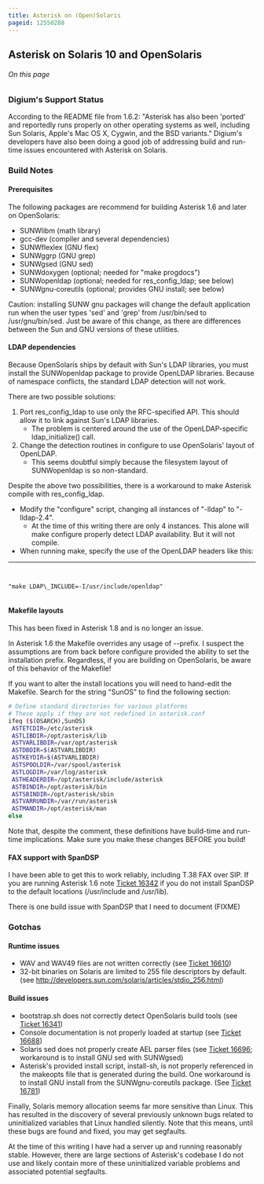 ```yaml
---
title: Asterisk on (Open)Solaris
pageid: 12550288
---
```


Asterisk on Solaris 10 and OpenSolaris
--------------------------------------


###### On this page


### Digium's Support Status


According to the README file from 1.6.2: "Asterisk has also been 'ported' and reportedly runs properly on other operating systems as well, including Sun Solaris, Apple's Mac OS X, Cygwin, and the BSD variants." Digium's developers have also been doing a good job of addressing build and run-time issues encountered with Asterisk on Solaris.


### Build Notes


#### Prerequisites


The following packages are recommend for building Asterisk 1.6 and later on OpenSolaris:


* SUNWlibm (math library)
* gcc-dev (compiler and several dependencies)
* SUNWflexlex (GNU flex)
* SUNWggrp (GNU grep)
* SUNWgsed (GNU sed)
* SUNWdoxygen (optional; needed for "make progdocs")
* SUNWopenldap (optional; needed for res\_config\_ldap; see below)
* SUNWgnu-coreutils (optional; provides GNU install; see below)


Caution: installing SUNW gnu packages will change the default application run when the user types 'sed' and 'grep' from /usr/bin/sed to /usr/gnu/bin/sed. Just be aware of this change, as there are differences between the Sun and GNU versions of these utilities.


#### LDAP dependencies


Because OpenSolaris ships by default with Sun's LDAP libraries, you must install the SUNWopenldap package to provide OpenLDAP libraries. Because of namespace conflicts, the standard LDAP detection will not work.


There are two possible solutions:


1. Port res\_config\_ldap to use only the RFC-specified API. This should allow it to link against Sun's LDAP libraries.
	* The problem is centered around the use of the OpenLDAP-specific ldap\_initialize() call.
2. Change the detection routines in configure to use OpenSolaris' layout of OpenLDAP.
	* This seems doubtful simply because the filesystem layout of SUNWopenldap is so non-standard.


Despite the above two possibilities, there is a workaround to make Asterisk compile with res\_config\_ldap.


* Modify the "configure" script, changing all instances of "-lldap" to "-lldap-2.4".
	+ At the time of this writing there are only 4 instances. This alone will make configure properly detect LDAP availability. But it will not compile.
* When running make, specify the use of the OpenLDAP headers like this:



---

  
  


```


"make LDAP\_INCLUDE=-I/usr/include/openldap"


```


#### Makefile layouts


This has been fixed in Asterisk 1.8 and is no longer an issue.


In Asterisk 1.6 the Makefile overrides any usage of --prefix. I suspect the assumptions are from back before configure provided the ability to set the installation prefix. Regardless, if you are building on OpenSolaris, be aware of this behavior of the Makefile!


If you want to alter the install locations you will need to hand-edit the Makefile. Search for the string "SunOS" to find the following section:




```bash title=" " linenums="1"
# Define standard directories for various platforms
# These apply if they are not redefined in asterisk.conf
ifeq ($(OSARCH),SunOS)
 ASTETCDIR=/etc/asterisk
 ASTLIBDIR=/opt/asterisk/lib
 ASTVARLIBDIR=/var/opt/asterisk
 ASTDBDIR=$(ASTVARLIBDIR)
 ASTKEYDIR=$(ASTVARLIBDIR)
 ASTSPOOLDIR=/var/spool/asterisk
 ASTLOGDIR=/var/log/asterisk
 ASTHEADERDIR=/opt/asterisk/include/asterisk
 ASTBINDIR=/opt/asterisk/bin
 ASTSBINDIR=/opt/asterisk/sbin
 ASTVARRUNDIR=/var/run/asterisk
 ASTMANDIR=/opt/asterisk/man
else


```


Note that, despite the comment, these definitions have build-time and run-time implications. Make sure you make these changes BEFORE you build!


#### FAX support with SpanDSP


I have been able to get this to work reliably, including T.38 FAX over SIP. If you are running Asterisk 1.6 note [Ticket 16342](https://github.com/asterisk/asterisk/issues/view.php?id=16342) if you do not install SpanDSP to the default locations (/usr/include and /usr/lib).


There is one build issue with SpanDSP that I need to document (FIXME)


### Gotchas


#### Runtime issues


* WAV and WAV49 files are not written correctly (see [Ticket 16610](https://github.com/asterisk/asterisk/issues/view.php?id=16610))
* 32-bit binaries on Solaris are limited to 255 file descriptors by default. (see <http://developers.sun.com/solaris/articles/stdio_256.html>)


#### Build issues


* bootstrap.sh does not correctly detect OpenSolaris build tools (see [Ticket 16341](https://github.com/asterisk/asterisk/issues/view.php?id=16341))
* Console documentation is not properly loaded at startup (see [Ticket 16688](https://github.com/asterisk/asterisk/issues/view.php?id=16688))
* Solaris sed does not properly create AEL parser files (see [Ticket 16696](https://github.com/asterisk/asterisk/issues/view.php?id=16696); workaround is to install GNU sed with SUNWgsed)
* Asterisk's provided install script, install-sh, is not properly referenced in the makeopts file that is generated during the build. One workaround is to install GNU install from the SUNWgnu-coreutils package. (See [Ticket 16781](https://github.com/asterisk/asterisk/issues/view.php?id=16781))


Finally, Solaris memory allocation seems far more sensitive than Linux. This has resulted in the discovery of several previously unknown bugs related to uninitialized variables that Linux handled silently. Note that this means, until these bugs are found and fixed, you may get segfaults.


At the time of this writing I have had a server up and running reasonably stable. However, there are large sections of Asterisk's codebase I do not use and likely contain more of these uninitialized variable problems and associated potential segfaults.


